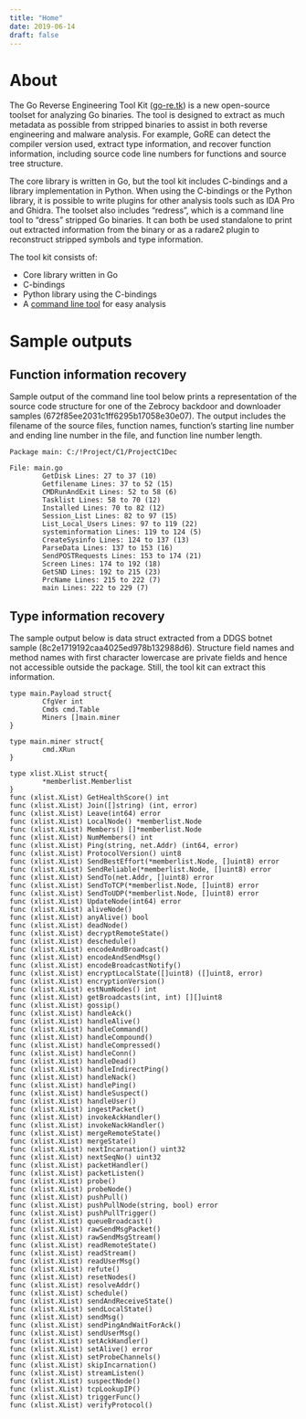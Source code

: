 ```yaml
---
title: "Home"
date: 2019-06-14
draft: false
---
```

# About
The Go Reverse Engineering Tool Kit ([go-re.tk](https://go-re.tk)) is a new open-source toolset for
analyzing Go binaries. The tool is designed to extract as much metadata as
possible from stripped binaries to assist in both reverse engineering and
malware analysis. For example, GoRE can detect the compiler version used,
extract type information, and recover function information, including source
code line numbers for functions and source tree structure.

The core library is written in Go, but the tool kit includes C-bindings and a
library implementation in Python. When using the C-bindings or the Python
library, it is possible to write plugins for other analysis tools such as IDA
Pro and Ghidra. The toolset also includes “redress”, which is a command line
tool to “dress” stripped Go binaries. It can both be used standalone to print
out extracted information from the binary or as a radare2 plugin to reconstruct
stripped symbols and type information.

The tool kit consists of:

* Core library written in Go
* C-bindings
* Python library using the C-bindings
* A [command line tool](/redress) for easy analysis

# Sample outputs

## Function information recovery

Sample output of the command line tool below prints a representation of the
source code structure for one of the Zebrocy backdoor and downloader samples
(672f85ee2031c1ff6295b17058e30e07). The output includes the filename of the
source files, function names, function’s starting line number and ending line
number in the file, and function line number length.

```
Package main: C:/!Project/C1/ProjectC1Dec

File: main.go
        GetDisk Lines: 27 to 37 (10)
        Getfilename Lines: 37 to 52 (15)
        CMDRunAndExit Lines: 52 to 58 (6)
        Tasklist Lines: 58 to 70 (12)
        Installed Lines: 70 to 82 (12)
        Session_List Lines: 82 to 97 (15)
        List_Local_Users Lines: 97 to 119 (22)
        systeminformation Lines: 119 to 124 (5)
        CreateSysinfo Lines: 124 to 137 (13)
        ParseData Lines: 137 to 153 (16)
        SendPOSTRequests Lines: 153 to 174 (21)
        Screen Lines: 174 to 192 (18)
        GetSND Lines: 192 to 215 (23)
        PrcName Lines: 215 to 222 (7)
        main Lines: 222 to 229 (7)
```
## Type information recovery

The sample output below is data struct extracted from a DDGS botnet sample
(8c2e1719192caa4025ed978b132988d6). Structure field names and method names with
first character lowercase are private fields and hence not accessible outside
the package. Still, the tool kit can extract this information.

```
type main.Payload struct{
        CfgVer int
        Cmds cmd.Table
        Miners []main.miner
}

type main.miner struct{
        cmd.XRun
}

type xlist.XList struct{
        *memberlist.Memberlist
}
func (xlist.XList) GetHealthScore() int
func (xlist.XList) Join([]string) (int, error)
func (xlist.XList) Leave(int64) error
func (xlist.XList) LocalNode() *memberlist.Node
func (xlist.XList) Members() []*memberlist.Node
func (xlist.XList) NumMembers() int
func (xlist.XList) Ping(string, net.Addr) (int64, error)
func (xlist.XList) ProtocolVersion() uint8
func (xlist.XList) SendBestEffort(*memberlist.Node, []uint8) error
func (xlist.XList) SendReliable(*memberlist.Node, []uint8) error
func (xlist.XList) SendTo(net.Addr, []uint8) error
func (xlist.XList) SendToTCP(*memberlist.Node, []uint8) error
func (xlist.XList) SendToUDP(*memberlist.Node, []uint8) error
func (xlist.XList) UpdateNode(int64) error
func (xlist.XList) aliveNode()
func (xlist.XList) anyAlive() bool
func (xlist.XList) deadNode()
func (xlist.XList) decryptRemoteState()
func (xlist.XList) deschedule()
func (xlist.XList) encodeAndBroadcast()
func (xlist.XList) encodeAndSendMsg()
func (xlist.XList) encodeBroadcastNotify()
func (xlist.XList) encryptLocalState([]uint8) ([]uint8, error)
func (xlist.XList) encryptionVersion()
func (xlist.XList) estNumNodes() int
func (xlist.XList) getBroadcasts(int, int) [][]uint8
func (xlist.XList) gossip()
func (xlist.XList) handleAck()
func (xlist.XList) handleAlive()
func (xlist.XList) handleCommand()
func (xlist.XList) handleCompound()
func (xlist.XList) handleCompressed()
func (xlist.XList) handleConn()
func (xlist.XList) handleDead()
func (xlist.XList) handleIndirectPing()
func (xlist.XList) handleNack()
func (xlist.XList) handlePing()
func (xlist.XList) handleSuspect()
func (xlist.XList) handleUser()
func (xlist.XList) ingestPacket()
func (xlist.XList) invokeAckHandler()
func (xlist.XList) invokeNackHandler()
func (xlist.XList) mergeRemoteState()
func (xlist.XList) mergeState()
func (xlist.XList) nextIncarnation() uint32
func (xlist.XList) nextSeqNo() uint32
func (xlist.XList) packetHandler()
func (xlist.XList) packetListen()
func (xlist.XList) probe()
func (xlist.XList) probeNode()
func (xlist.XList) pushPull()
func (xlist.XList) pushPullNode(string, bool) error
func (xlist.XList) pushPullTrigger()
func (xlist.XList) queueBroadcast()
func (xlist.XList) rawSendMsgPacket()
func (xlist.XList) rawSendMsgStream()
func (xlist.XList) readRemoteState()
func (xlist.XList) readStream()
func (xlist.XList) readUserMsg()
func (xlist.XList) refute()
func (xlist.XList) resetNodes()
func (xlist.XList) resolveAddr()
func (xlist.XList) schedule()
func (xlist.XList) sendAndReceiveState()
func (xlist.XList) sendLocalState()
func (xlist.XList) sendMsg()
func (xlist.XList) sendPingAndWaitForAck()
func (xlist.XList) sendUserMsg()
func (xlist.XList) setAckHandler()
func (xlist.XList) setAlive() error
func (xlist.XList) setProbeChannels()
func (xlist.XList) skipIncarnation()
func (xlist.XList) streamListen()
func (xlist.XList) suspectNode()
func (xlist.XList) tcpLookupIP()
func (xlist.XList) triggerFunc()
func (xlist.XList) verifyProtocol()
```

